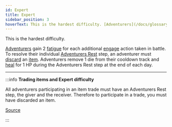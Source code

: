 ```yaml
---
id: Expert
title: Expert
sidebar_position: 3
hoverText: This is the hardest difficulty. [Adventurers](/docs/glossary/adventurer) gain 2 [fatigue](/docs/glossary/fatigue) for each additional [engage](/docs/battles/adventurer-turn/engage) action taken in battle. To resolve their individual [Adventurers Rest](/docs/campaign/day/end-of-day-phase) step, an adventurer must [discard](/docs/glossary/discard) an [item](/docs/adventurer/items/index). Adventurers remove 1 die from their cooldown track and [heal](/docs/glossary/healing) for 1 HP during the Adventurers Rest step at the end of each day.
---
```


This is the hardest difficulty.

[Adventurers](/docs/glossary/adventurer) gain 2 [fatigue](/docs/glossary/fatigue) for each additional [engage](/docs/battles/adventurer-turn/engage) action taken in battle. To resolve their individual [Adventurers Rest](/docs/campaign/day/end-of-day-phase) step, an adventurer must [discard](/docs/glossary/discard) an [item](/docs/adventurer/items/index). Adventurers remove 1 die from their cooldown track and [heal](/docs/glossary/healing) for 1 HP during the Adventurers Rest step at the end of each day.

---

:::info
**Trading items and Expert difficulty**

All adventurers participating in an item trade must have an Adventurers Rest step, the giver and the receiver. Therefore to participate in a trade, you must have discarded an item.

<a href="https://discord.com/channels/273472391403798528/1361396124782694450/1387183203730587790" target="_blank">Source</a>

:::
